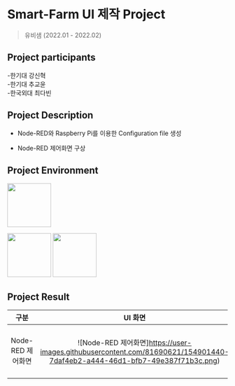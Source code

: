 # Smart-Farm UI 제작 Project

> 유비샘 (2022.01 - 2022.02)

## Project participants
-한기대   강신혁<br/>
-한기대   추교윤<br/>
-한국외대 최다빈

## Project Description
   - Node-RED와 Raspberry Pi를 이용한 Configuration file 생성
    
   - Node-RED 제어화면 구상
    
## Project Environment 
    
   <img src="https://user-images.githubusercontent.com/67498595/154415367-e2db53d0-4fb9-4f94-a172-7b21d2aff91d.svg" width = "100" height = "100"></br>
   
   <img src="https://user-images.githubusercontent.com/67498595/154413312-34b6eef1-3045-4247-a103-dfc8611ab97f.png" width = "100" height = "100">
   
   <img src="https://user-images.githubusercontent.com/81690621/154899664-0de73253-4a8c-4d38-ae4d-1dd45b4d74bc.png" width = "100" height = "100">

## Project Result
  | 구분 | UI 화면 | 구분 | UI 화면 |
  |:---:|:---:|:---:|:---:|
  | Node-RED 제어화면 | ![Node-RED 제어화면]https://user-images.githubusercontent.com/81690621/154901440-7daf4eb2-a444-46d1-bfb7-49e387f71b3c.png)| Config 파일이 생성된 모습 | ![Config 파일이 생성된 모습](https://user-images.githubusercontent.com/81690621/154900382-15546367-5497-4ffa-a92c-9555141e99bc.png) |
